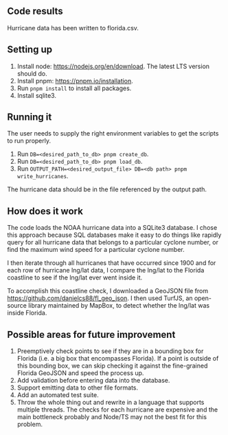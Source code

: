 ## Code results
Hurricane data has been written to florida.csv.

## Setting up
1. Install node: https://nodejs.org/en/download. The latest LTS version should do.
2. Install pnpm: https://pnpm.io/installation.
3. Run `pnpm install` to install all packages.
4. Install sqlite3.

## Running it
The user needs to supply the right environment variables to get the scripts to run properly.

1. Run `DB=<desired_path_to_db> pnpm create_db`.
2. Run `DB=<desired_path_to_db> pnpm load_db`.
3. Run `OUTPUT_PATH=<desired_output_file> DB=<db path> pnpm write_hurricanes`.

The hurricane data should be in the file referenced by the output path.

## How does it work
The code loads the NOAA hurricane data into a SQLite3 database. I chose this approach because SQL databases make it easy to do things like rapidly query for all hurricane data that belongs to a particular cyclone number, or find the maximum wind speed for a particular cyclone number. 

I then iterate through all hurricanes that have occurred since 1900 and for each row of hurricane lng/lat data, I compare the lng/lat to the Florida coastline to see if the lng/lat ever went inside it. 

To accomplish this coastline check, I downloaded a GeoJSON file from https://github.com/danielcs88/fl_geo_json. I then used TurfJS, an open-source library maintained by MapBox, to detect whether the lng/lat was inside Florida.

## Possible areas for future improvement
1. Preemptively check points to see if they are in a bounding box for Florida (i.e. a big box that encompasses Florida). If a point is outside of this bounding box, we can skip checking it against the fine-grained Florida GeoJSON and speed the process up.
2. Add validation before entering data into the database.
3. Support emitting data to other file formats.
4. Add an automated test suite.
5. Throw the whole thing out and rewrite in a language that supports multiple threads. The checks for each hurricane are expensive and the main bottleneck probably and Node/TS may not the best fit for this problem. 